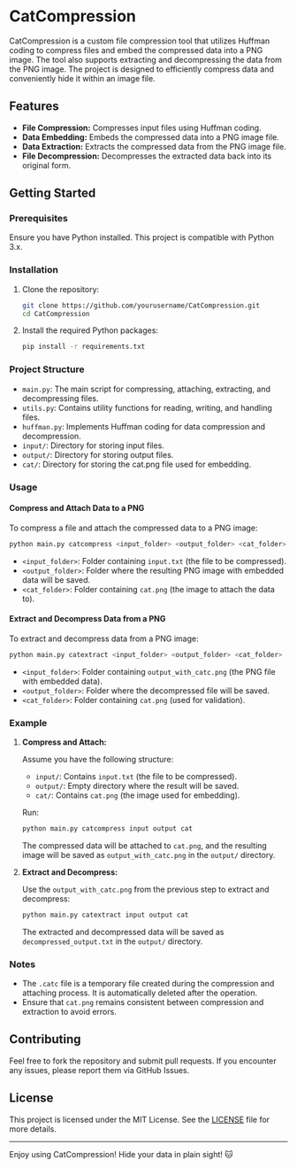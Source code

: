 # CatCompression

CatCompression is a custom file compression tool that utilizes Huffman coding to compress files and embed the compressed data into a PNG image. The tool also supports extracting and decompressing the data from the PNG image. The project is designed to efficiently compress data and conveniently hide it within an image file.

## Features

- **File Compression:** Compresses input files using Huffman coding.
- **Data Embedding:** Embeds the compressed data into a PNG image file.
- **Data Extraction:** Extracts the compressed data from the PNG image file.
- **File Decompression:** Decompresses the extracted data back into its original form.

## Getting Started

### Prerequisites

Ensure you have Python installed. This project is compatible with Python 3.x.

### Installation

1. Clone the repository:

   ```bash
   git clone https://github.com/yourusername/CatCompression.git
   cd CatCompression
   ```

2. Install the required Python packages:

   ```bash
   pip install -r requirements.txt
   ```

### Project Structure

- `main.py`: The main script for compressing, attaching, extracting, and decompressing files.
- `utils.py`: Contains utility functions for reading, writing, and handling files.
- `huffman.py`: Implements Huffman coding for data compression and decompression.
- `input/`: Directory for storing input files.
- `output/`: Directory for storing output files.
- `cat/`: Directory for storing the cat.png file used for embedding.

### Usage

#### Compress and Attach Data to a PNG

To compress a file and attach the compressed data to a PNG image:

```bash
python main.py catcompress <input_folder> <output_folder> <cat_folder>
```

- `<input_folder>`: Folder containing `input.txt` (the file to be compressed).
- `<output_folder>`: Folder where the resulting PNG image with embedded data will be saved.
- `<cat_folder>`: Folder containing `cat.png` (the image to attach the data to).

#### Extract and Decompress Data from a PNG

To extract and decompress data from a PNG image:

```bash
python main.py catextract <input_folder> <output_folder> <cat_folder>
```

- `<input_folder>`: Folder containing `output_with_catc.png` (the PNG file with embedded data).
- `<output_folder>`: Folder where the decompressed file will be saved.
- `<cat_folder>`: Folder containing `cat.png` (used for validation).

### Example

1. **Compress and Attach:**

   Assume you have the following structure:

   - `input/`: Contains `input.txt` (the file to be compressed).
   - `output/`: Empty directory where the result will be saved.
   - `cat/`: Contains `cat.png` (the image used for embedding).

   Run:

   ```bash
   python main.py catcompress input output cat
   ```

   The compressed data will be attached to `cat.png`, and the resulting image will be saved as `output_with_catc.png` in the `output/` directory.

2. **Extract and Decompress:**

   Use the `output_with_catc.png` from the previous step to extract and decompress:

   ```bash
   python main.py catextract input output cat
   ```

   The extracted and decompressed data will be saved as `decompressed_output.txt` in the `output/` directory.

### Notes

- The `.catc` file is a temporary file created during the compression and attaching process. It is automatically deleted after the operation.
- Ensure that `cat.png` remains consistent between compression and extraction to avoid errors.

## Contributing

Feel free to fork the repository and submit pull requests. If you encounter any issues, please report them via GitHub Issues.

## License

This project is licensed under the MIT License. See the [LICENSE](LICENSE) file for more details.

---

Enjoy using CatCompression! Hide your data in plain sight! 🐱

